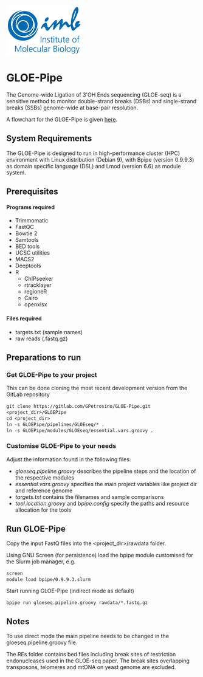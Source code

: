 ![IMB-logo](resources/IMB_logo.png)

# GLOE-Pipe #

The Genome-wide Ligation of 3'OH Ends sequencing (GLOE-seq) is a sensitive method to monitor double-strand breaks (DSBs) and single-strand breaks (SSBs) genome-wide at base-pair resolution.

A flowchart for the GLOE-Pipe is given [here](https://www.draw.io/?lightbox=1&highlight=0000ff&edit=_blank&layers=1&nav=1&title=GLOEseq_pipeline.html#R7V3rd5u4Ev9rfG73g314%2BvExTuKmvb1pN0lPd%2FdLDwbZZoMRBRwn%2BeuvRgjMQ2Bs83KTds8WhMCSZjTzm9Fo1JMv188fXc1Z%2FQ8byOpJgvHck696kiSqQ4X8AyUvQclEloOCpWsarNKu4N58RaxQYKUb00BeoqKPseWbTrJQx7aNdD9Rprku3iarLbCV%2FFVHW6JMwb2uWdnSH6bhr1ipOJzsHtwgc7liPz2WRsGDuaY%2FLl28sdnv2dhGwZO1Fn6G9dFbaQbexork65586WLsB1fr50tkwbCGIxa8N8t5GjXZRbZf5oUb4fNidTv2rafV3fz25n728%2FWmHxLgSbM2bCx60tAiH5wa5hOMrmUubfpg%2BGsDTZ26dBiiW3K1ZP%2FS1%2BZuuoQ0iX4rLKWD4b%2BEY7%2Fy1xa5EskzS5sjaxoN6SW2sEsryTP6h1TxfBc%2FRkQigzhdYNtnHCUOod2at0IG%2ByL9TnS3MC0r9tHrIfyNPho%2BoTSUp0tXM0wytqliHa9NndwKUMXSPI9dR%2BQVok7GacPI9YRcHz3HihitPiK8Rr77Qqqwp5MJIw2bUiEbbWP8OWRlqxhrygor1NicWEaf3jEHuWD8weeVJ%2F32z%2Fsfm8%2Bbq9d%2FHj49zP72nv7pi%2B%2FM0lVmkQUxySxillsUYZLllqFQAbe8%2FvCvHoS%2F%2Fvk8u7t216Lx8PHlU1%2FO0A4ZROayW%2Bz6K7zEtmZd70pjBIBx2dX5grHDqPIv8v0XRkFt42NSFOMJ9Gz6f8HrA5Xd%2FR17cvXMvkxvXkJaZJgklyAe3rg6KpgirNPQ00KyucjSfPMpqX14JGCvfsMmacqO3BMpSe5xioq%2B5i6Rz95KETJqxvG0VcVzIS6hoPsSewlu%2F44%2F271G73bvGReAK8itDvMWZjEUzkwrbE4NfBOQrahe5Qx2kkaQc%2FUByNkEg4QaAB70PUriC1JBVJxnjnq4lHoX07Vm2jCepoMsk4hTUjgt1hzBryaLA810bEMS3UmWeY5mlynbpAs0kMEuWiSas%2FJ9wLoXQBBptjR9ot4GRH2Qm4%2FfCLGwZ9oYbr58ve5%2FI0NCrucWngPdNM9HZDhm4Uh5rJ6HfsG3LIzI1SB8OiD6Ej%2B9ZDubXzEcX40z5pnukTLeMOQX8wY3DQMqp%2BWxX%2BnT2Wf62py8HWNOYvughWmbvomBaT%2FM4ckfB3Nrp%2FttYc3wqHDxHGKFgXghFpBDmVFYY2NjAeudf%2F%2BQ5xEJbmog%2FzRi2YWd60O3zQXRBVTKa0SIwrw7osMV8OAz0jc%2BjHeMB3Nako%2Bhq4CeYhKLjLPIUx5xkKco1WWnKBytlBoCgr8duCQC1iFIHTofgI9QnY%2FDgsjqV7jDVagWS4%2BhmBkyiWPZhWUngse%2BpCYINkp%2BAC8WHjoVNfLtR7VN1Bhe%2F51AkPtQYwIz7iBkDmqsEhKG02o%2FJmwIEn73kPt1%2Fi%2B434ioBOOb5wLIirQ5fgaJZtrLQKbNsWsgt0%2BKyQ0dopDxqcQDg1SNnsT9a%2FCYGOJIgb9RDUczjOjbUpGC4MGPhrFYQExv4D9znCLJh0WYi9eT%2Fa6UoDRELllC5VMhrZXQOt56QSc8QpqkUzLEPihkakXEitWS8inmz7HxkinMdNQ3wpJP3wqHY1cx%2B2pYYsa%2FJcwRqP%2BFaSGbqPvYp8xSn4fCbHMLOxD%2FnYo64Wlrh9J877fr6tXtt%2B8PFXbKdjZ%2BLnEa71jFFGOda51oIHadY3vBXmaNF%2FAi1qMqGg6FPOFAZSwVcHHwWwxLpJi%2BZDgmBlEAxZm6Zl0w37YPuGMaerottICfwaTWwqLuogX1EE2rBdlK0r0bOf4TiJEDGY8B2eQ2puoPwHfRQtc7viuD70r7%2FDrl8hPzfX7vAHA%2FAKTeEvIpe2Eusw1NPX2HgEdAwIwqon456O4Wu4%2Fg4gF%2FjmZrSyAT%2BLLoTPWyg3gPZjBztLBVwLCVFtbBOxTrmgkazsbwho0QkWiDIkV3NEwo%2BeLByv69YaejjI6DhmiNeB9oGNblmJPG7wChPEAI3ZadAQj7HEAOV6WsSfNNO9AagrNT%2BUF5n84MeDaMPSMM7vfZbLmgesMOPO15YSRhwbfdcgzPQT8vJRycdNkqU%2BuorgbTHh6O%2BShlSvFNC1glWruJIZVoEWTwpLle7qJhXrUsdmHwrWDgc9YHM%2FSoZ%2FRTsMFx8ZNpACcll4M068UzvRwGK1T0tDF0pG%2FJi4nxSowNpwmF60%2FChwB8UNjxR9nW8IZ3r60sFdvKhyi47cr00T2BjPDu1tWcepTeSC1rKasNWso8I6rRJarwBzu7RqUkyKgkP1DJGlX%2Fs2ivXl%2F79y%2F27FJSlrffpde%2BqLQCUSqGGykocGRMUmkHxfBEvEFfvXBd7SVWwQGO8PJZZBSyWhgDNxzHGeLQ%2BuQiaEFJdtoHhiKoMSNK9s9LKuHL4JBfGyJEfRgInVjcLgaOpd5TV9vSMaUhCtAPgnMee2xBvx4IsCAPf%2BmD4FGk2vcqiYBxcpUET7ClFAfzJHyhd1fyMEdd0GBe9mGhcvNJlSZJhlGUjAjkRmAfYT%2BV0STcSMxoNvPlFbLmeNu6NZUVU5HA6wsDQUhGZg6G6niP3KN335BrBghoTxj1fkmn5IjN%2FaJvUoXoy8gqVU6iGEVOBWnkxPceKkOV1B4DWU5tIUm3SzywvpCqP9lTPyWj5fSWlsz302hvdIpMz0y5%2BWhjfMS3fzlo3f%2FzbuJP9I%2FDvng2wc%2BVRigrJaeEwp9MDaxXcAGd3OqilDAYHRWrPjooWD2xiaVeTFiaC8b1EL007CJ6zzeRVBp33SG2MOA4sDrREMJirTwcYikNQax6Y0Xl0bhVSMUfW%2BYIiBnnMbKmZAl4KmODyxyVSWgKg5deEFibhkFFTYoOu5I71nu5l7PlzMW%2BFqxCBFKAKXvSLHVK%2FiMjdgnKQiXNvCT34u6e%2FAfVXf8S2%2BTTmkkJigijbpHn97K75CogvSKIg2TcqZSF01zPjKwcTPuShB5mCF3ew0gDs5mfUTjCdf114wdxPrBXGVjmIiPCyMNfepH0as9XHcgrME2jbphUtpHuuIl2l3E5nr5wFmfYcJvnTFubFvDaDbKeEHy1EQfkSEmZjXJWxjW77BY2oDN8LmRY3cJLr5ucTlrWD3lbx5ZFlEkQdUj5HGn6qhe657vG4DUw8yjcXN4EM%2FMdtMM28Xyba8iVAHiF49Tlj7PUptUmvdmtIs1SWTqVyke5nYbjpFRRhGI3T5Rt5dj6opDiyHpc%2FXNk6CC6abKZknan7iLNp2He2F0TNfBKtcvcXG4hBFAg6Fx%2FBN3zAYC6bYQrwNydpQ3ZrLteHmy3Kk0tDdS7FCCHDNaS3cqX2KM2ZGa9ckzNyjFuxXGrPkapnUXj30ZbcajMH2f5RCpXo63G%2B7TP%2BMT61S5icIdSaRVgHb6IEUvEJNA%2FnRE9yqlLgCd7upEhzbfHAA7%2FzGAH6ebhiEP9LRCHInQQcSjSues9uZTea174DMsKn1GbuEfpkC9GOo4BRmfOAKrQJgOorZgcfAYYHccAUjno2wkO4E%2FCtlfa15rulV9nnxP4QZGFrllWgyvttJWHo4d4aOv5oIf0OvtQ6SB6UM%2FQah4IgpKynIf7BAg3WLEtqTIqK1VqAhblrZpQTmi2DYEOkFavrIyJvRImcHsyPQisfg1LaUh19Bs0z%2BQS2TRbryQsiIW0cVFjcdZBO37umn24nIqT63zkVNrK6aSckjuEcusEuXGRk4gorFL%2BjMsaNq24%2BtLxzepYiXPU%2Fnhodl5Ara67c9xFfVjy5XpV4KSkCpROVYGVeJtVYVLIgqIwVIteqG2x010Yh%2FscXeRYpk51XH%2BB3UdSZJgu5JIFZgz2PYW%2Bx2Z0L%2BnG4do27vI9X20bLjR0Stuq569tO%2BpRUIWy2L9tj0KEyw1iMdF4u9KChkw5zTU9ivG3pg%2FBeejZCYP2wg%2B3toYRAP2wWwcLnoS373wFjzrsoOCRzz7krNxiRl2wqvTOoFOR%2FWnbwSZtUvm0zXv5eqMVOp666%2F%2B0pad26Hhmy4ilaanWQ8vyGl9bS3NkXB2g6G3QP6DTtTV0EffCfMCBw880IGfPAnoh%2F%2BfrDQypTQ93%2BBAYHD0atc8%2FoaMhMMD6fLj58Xts%2FlNaRgEFgYSd3isT2sdd3C0zN5c%2FkgFEwT6ZlPu961vDKuD29M4ZRc1ye207Z7h5C84e3zaZfHFcVnV2Kztz2OyjxFft2Rnv0AIRUujgCfwIq22onLJvX64FyfumX388fLqWTDIlninUWCY6kc71Fz4VII8S5G4ken8TdL%2Fp3Ia09SbWe4n1VJga%2BiPsVgkS9XM9I51Jwwi7MAGY4cB%2FHK3b7stAeVQWxI4lNUwipyFnF6Y4mWR1SX1nbI2zSRIyA1dvBsNI1L3dDIb8s1lbjck77mzWw%2FR8w2ezimLZrQDdwgJRu1uxZcJjbArTW7ja1tBANXbRlqHZD3u7zBYfXk3HSSbY%2FV2MlVTSXM5R81xTJX3qdHUZKyadt8IhURRgwC5ybuASY3z7Bm1tWWgw5cqN8Hmxuh371tPqbn57cz%2F7%2BXrTz%2FciZdjktKNgvyBiZcTZMOcM2nkuqVkGq8yW3lS2KaBwqiiT9Co3yRUPFichRwVcIArpbJNSFiUrBYivci7IZvlOHpZcCjHvd93WMXY83ywPLSt1jd0pjoxhWgPEzukJh3NXSAeWZ4hqa%2BBTe%2B7BP7GDvnfUaV3SN2DS1sFdolRyaiqHJ%2BUvx15Nmq%2BF%2FP12rVfusOSn5Ovs6XLsJKhZ4J8qmI9v9SS29zPFzqJhvbM%2B7CyrY8YldUwV%2BUW5smzUohFrBu6XGU4Zs51cW3kDJmqGPSU5q9D5EGhYE3vmZwXdnUXtk%2FHU47EGu8UUStCNRw%2BgYtzGjqB6QyamNOYksG7Uxsx6yq6wH0Q7a%2BAkD5bJDNh0gdhlLPyJ0gk5XtraeUMkjMKS9pJwcjoJuYEZZ7gPutdEYAb%2F9I1et9ZizuBQzKlJjLsF5HnyqTAXfIytwgCybsGDaa9Dx2LC2A2iGITcYzHzqoWDmTnSu4MHYnZv3ImY9%2FYPe7ZW7qjnjHFByMguHoWLitIfiJ0XCm0LVJXHwleCSOV4QEtw0hv6tSFKGp7pG8%2FHa86UPeloz3zBmhtU3IUgmOQipSqWXOQRBflgqV4mfpg7ihIHVNflVyzSj2%2FYr8gfllaPgTrtsLzjwVLZbAvhCRGto6UIibCjFuiyyxc4HKL8xhCHbiLXvEcqW5eB6O3FjiphhaFHBLpQ126PtemBp1WzEd7APesWXQb0wo0fEnfrRz5Bz27nhyIpqbN%2FeOdINLn3gy8jWt16LgwOMsXITTqnVNXpNo4yzzixckWiqflYucJml9LbG9d6mcL%2BFujgvumz44%2FgLkxlddWfHDj2B8y3iZqab6o8HGQPQhc5IcPyqLYtm2fv52h%2Fm%2Bd0e3G97n%2F9cb9Rrq7%2F%2B3A7%2FLl9Lu8SqWnndWml%2FkDk1RpTN0Q8IJRnuUTvsHMZfXi1wXSR%2Fq6pRfsz8%2BlxdkpaFuWEyJDGcqsqmju0Wanc0dj2A%2BR6dSqQb3PJEylBWFlJWV2BgMkcJr3%2FQ6Nyp1IfYcMVHEnV6ajgYNvrz3hS%2FU4GCP9O23QzIo4zy8qHDo%2BzhkmzB9xJ3efy5JkQ3WTxe9pG%2BPCumaklzqxnOzMv%2BK%2B07pnPtrxg%2FpZq7VlP4kkqBWIHJnE29Pt9ElcyiYXyc7SRyfhWFedkOEzMuUbzWxTka%2B30nIOcqZ2caHezq%2FJT613v5Ogdvpet2VkQOtbbMpFHx%2Bz%2FjuVMLe%2BwLudnaz%2BTeat58lSxTXZoLnn9uTDDqYn26KsHp7UPV%2B%2FLprVP1VeUZlKKs4x4n2rKAgjUpqXJwz8%2BpGJi208J%2BOnwlIDnuTCcTgmohmcCdSkxsHIGuBJ5GwskwGxKE0xfxHI8dRFuxtsnhJuLTjbb4v%2Fn%2FuwsONeHPL4yiXIw5xvWhKnmOhb2eRO%2FfddObqvvQGlQYUfl3sP9PRWEia7kgPBu9XAaiuJLdq48yJX9nehEkx26AeZy5eI19oJ0b42P%2F17G%2F%2B7cIz%2FVrMyvcbanlt3G%2Bpa3hVW6%2FDBkh7ck7EdFzipAsb7M2vn7wrqn7oKzJzup467MBc12CZkJQ7hJQaTne0Wtq6Mt19kjMHZna7QkTd%2FUvFZlnndUrArYEjPBj1tjBKuv%2FkdMGajxfw%3D%3D).

## System Requirements ##
The GLOE-Pipe is designed to run in high-performance cluster (HPC) environment with Linux distribution (Debian 9), with Bpipe (version 0.9.9.3) as domain specific language (DSL) and Lmod (version 6.6) as module system.

## Prerequisites ##
#### Programs required ####
- Trimmomatic
- FastQC
- Bowtie 2
- Samtools
- BED tools
- UCSC utilities
- MACS2
- Deeptools
- R
  - ChIPseeker
  - rtracklayer
  - regioneR
  - Cairo
  - openxlsx

#### Files required ####
- targets.txt (sample names)
- raw reads (.fastq.gz)

## Preparations to run ##

### Get GLOE-Pipe to your project ###
This can be done cloning the most recent development version from the GitLab repository

    git clone https://gitlab.com/GPetrosino/GLOE-Pipe.git <project_dir>/GLOEPipe
    cd <project_dir>
    ln -s GLOEPipe/pipelines/GLOEseq/* . 
    ln -s GLOEPipe/modules/GLOEseq/essential.vars.groovy .  

### Customise GLOE-Pipe to your needs ###

Adjust the information found in the following files:

- *gloeseq.pipeline.groovy* describes the pipeline steps and the location of the respective modules
- *essential.vars.groovy* specifies the main project variables like project dir and reference genome 
- *targets.txt* contains the filenames and sample comparisons
- *tool.location.groovy* and *bpipe.config* specify the paths and resource allocation for the tools

## Run GLOE-Pipe ##

Copy the input FastQ files into the <project_dir>/rawdata folder.

Using GNU Screen (for persistence) load the bpipe module customised for the Slurm job manager, e.g.

    screen
    module load bpipe/0.9.9.3.slurm

Start running GLOE-Pipe (indirect mode as default)

    bpipe run gloeseq.pipeline.groovy rawdata/*.fastq.gz

## Notes ##
To use direct mode the main pipeline needs to be changed in the gloeseq.pipeline.groovy file.

The REs folder contains bed files including break sites of restriction endonucleases used in the GLOE-seq paper.
The break sites overlapping transposons, telomeres and mtDNA on yeast genome are excluded.